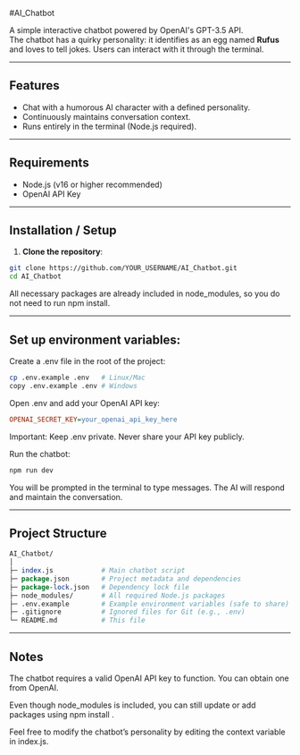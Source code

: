 #AI_Chatbot

A simple interactive chatbot powered by OpenAI's GPT-3.5 API.  
The chatbot has a quirky personality: it identifies as an egg named **Rufus** and loves to tell jokes. Users can interact with it through the terminal.

---

## Features

- Chat with a humorous AI character with a defined personality.
- Continuously maintains conversation context.
- Runs entirely in the terminal (Node.js required).

---

## Requirements

- Node.js (v16 or higher recommended)
- OpenAI API Key

---

## Installation / Setup

1. **Clone the repository**:
```bash
git clone https://github.com/YOUR_USERNAME/AI_Chatbot.git
cd AI_Chatbot
```
All necessary packages are already included in node_modules, so you do not need to run npm install.

---

## Set up environment variables:

Create a .env file in the root of the project:

```bash
cp .env.example .env   # Linux/Mac
copy .env.example .env # Windows
```
Open .env and add your OpenAI API key:

```ini
OPENAI_SECRET_KEY=your_openai_api_key_here
```
Important: Keep .env private. Never share your API key publicly.

Run the chatbot:

```bash
npm run dev
```
You will be prompted in the terminal to type messages. The AI will respond and maintain the conversation.

---

## Project Structure
```perl
AI_Chatbot/
│
├─ index.js            # Main chatbot script
├─ package.json        # Project metadata and dependencies
├─ package-lock.json   # Dependency lock file
├─ node_modules/       # All required Node.js packages
├─ .env.example        # Example environment variables (safe to share)
├─ .gitignore          # Ignored files for Git (e.g., .env)
└─ README.md           # This file
```
---
## Notes
The chatbot requires a valid OpenAI API key to function. You can obtain one from OpenAI.

Even though node_modules is included, you can still update or add packages using npm install <package>.

Feel free to modify the chatbot’s personality by editing the context variable in index.js.

